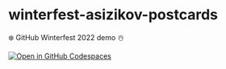 # winterfest-asizikov-postcards
❄️ GitHub Winterfest 2022 demo ☃️

[![Open in GitHub Codespaces](https://github.com/codespaces/badge.svg)](https://github.com/codespaces/new?hide_repo_select=true&ref=main&repo=558948622)
